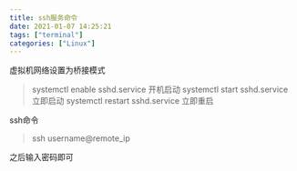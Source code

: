 ```yaml
---
title: ssh服务命令
date: 2021-01-07 14:25:21
tags: ["terminal"]
categories: ["Linux"]
---
```



虚拟机网络设置为桥接模式

> systemctl enable sshd.service 开机启动
> systemctl start sshd.service 立即启动
> systemctl restart sshd.service 立即重启

ssh命令

> ssh username@remote_ip 

之后输入密码即可

